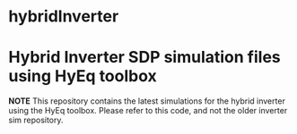 # hybridInverter
Hybrid Inverter SDP simulation files using HyEq toolbox
======================

**NOTE**
This repository contains the latest simulations for the hybrid inverter using the HyEq toolbox. Please refer to this code, and not the older inverter sim repository. 

